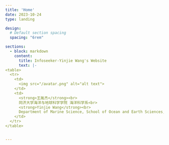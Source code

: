 ```yaml
---
title: 'Home'
date: 2023-10-24
type: landing

design:
  # Default section spacing
  spacing: "6rem"

sections:
  - block: markdown
    content:
      title: Infoseeker-Yinjie Wang's Website
      text: |-
<table>
  <tr>
    <td>
      <img src="/avatar.png" alt="alt text">
    </td>
    <td>
      <strong>王胤杰</strong><br>
      同济大学海洋与地球科学学院 海洋科学系<br>
      <strong>Yinjie Wang</strong><br>
      Department of Marine Science, School of Ocean and Earth Sciences, Tongji University
    </td>
  </tr>
</table>


---
```

